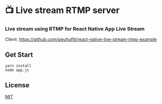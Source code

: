 # 📺 Live stream RTMP server

### Live stream using RTMP for React Native App Live Stream

Client: https://github.com/sieuhuflit/react-native-live-stream-rtmp-example

## Get Start

```
yarn install
node app.js
```

## License

[MIT](https://choosealicense.com/licenses/mit/)
